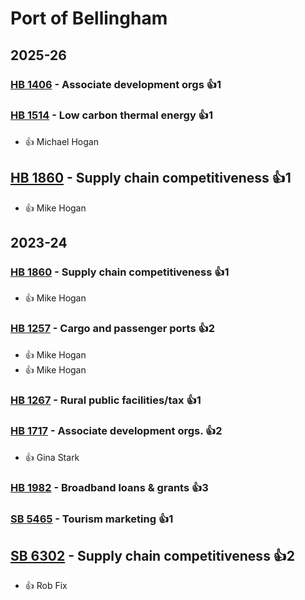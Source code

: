 # Port of Bellingham
## 2025-26

### [HB 1406](/bill/2025-26/hb/1406/) - Associate development orgs 👍1  

### [HB 1514](/bill/2025-26/hb/1514/) - Low carbon thermal energy 👍1  
* 👍 Michael Hogan

## [HB 1860](/bill/2025-26/hb/1860/) - Supply chain competitiveness 👍1  
* 👍 Mike Hogan

## 2023-24

### [HB 1860](/bill/2023-24/hb/1860/) - Supply chain competitiveness 👍1  
* 👍 Mike Hogan

### [HB 1257](/bill/2023-24/hb/1257/) - Cargo and passenger ports 👍2  
* 👍 Mike Hogan
* 👍 Mike Hogan

### [HB 1267](/bill/2023-24/hb/1267/) - Rural public facilities/tax 👍1  

### [HB 1717](/bill/2023-24/hb/1717/) - Associate development orgs. 👍2  
* 👍 Gina Stark

### [HB 1982](/bill/2023-24/hb/1982/) - Broadband loans & grants 👍3  

### [SB 5465](/bill/2023-24/sb/5465/) - Tourism marketing 👍1  

## [SB 6302](/bill/2023-24/sb/6302/) - Supply chain competitiveness 👍2  
* 👍 Rob Fix
